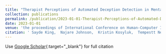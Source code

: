 ```yaml
---
title: "Therapist Perceptions of Automated Deception Detection in Mental Health Applications"
collection: publications
permalink: /publication/2023-01-01-Therapist-Perceptions-of-Automated-Deception-Detection-in-Mental-Health-Applications
date: 2023-01-01
venue: 'the proceedings of International Conference on Human-Computer Interaction'
citation: ' Sayde King,  Najare Johnson,  Kristin Kosyluk,  Tempestt Neal, &quot;Therapist Perceptions of Automated Deception Detection in Mental Health Applications.&quot; In the proceedings of International Conference on Human-Computer Interaction, 2023.'
---
```

Use [Google Scholar](https://scholar.google.com/scholar?q=Therapist+Perceptions+of+Automated+Deception+Detection+in+Mental+Health+Applications){:target="_blank"} for full citation